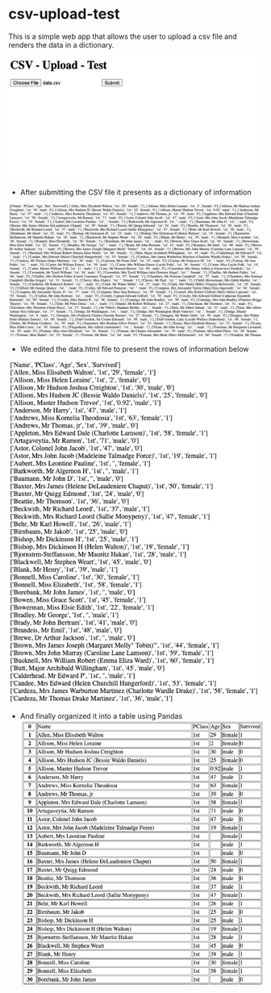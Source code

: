 # csv-upload-test

This is a simple web app that allows the user to upload a csv file and renders the data in a dictionary.

![Interface](interface.png)

- After submitting the CSV file it presents as a dictionary of information

![Data-Rendering](data-rendering.png)

- We edited the data.html file to present the rows of information below

![Data-Rendered-Rows](rows.png)

- And finally organized it into a table using Pandas
![Pandas-table-rendering](pandas-rendering.png)
